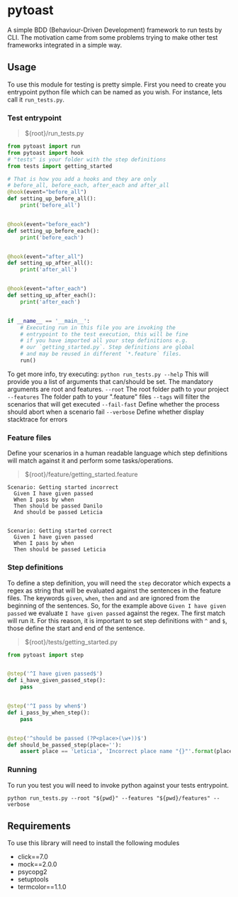 # pytoast

A simple BDD (Behaviour-Driven Development) framework to run tests by CLI. The motivation came from some problems trying to make other test frameworks integrated in a simple way.

## Usage

To use this module for testing is pretty simple. First you need to create you entrypoint python file which can be named as you wish. For instance, lets call it `run_tests.py`.

### Test entrypoint

> \${root}/run_tests.py

```python
from pytoast import run
from pytoast import hook
# "tests" is your folder with the step definitions
from tests import getting_started

# That is how you add a hooks and they are only
# before_all, before_each, after_each and after_all
@hook(event="before_all")
def setting_up_before_all():
    print('before_all')


@hook(event="before_each")
def setting_up_before_each():
    print('before_each')


@hook(event="after_all")
def setting_up_after_all():
    print('after_all')


@hook(event="after_each")
def setting_up_after_each():
    print('after_each')


if __name__ == '__main__':
    # Executing run in this file you are invoking the
    # entrypoint to the test execution, this will be fine
    # if you have imported all your step definitions e.g.
    # our `getting_started.py`. Step definitions are global
    # and may be reused in different `*.feature` files.
    run()
```

To get more info, try executing: `python run_tests.py --help`
This will provide you a list of arguments that can/should be set. The mandatory arguments are root and features.
`--root` The root folder path to your project
`--features` The folder path to your ".feature" files
`--tags` will filter the scenarios that will get executed
`--fail-fast` Define whether the process should abort when a scenario fail
`--verbose` Define whether display stacktrace for errors

### Feature files

Define your scenarios in a human readable language which step definitions will match against it and perform some tasks/operations.

> \${root}/feature/getting_started.feature

```feature
Scenario: Getting started incorrect
  Given I have given passed
  When I pass by when
  Then should be passed Danilo
  And should be passed Leticia


Scenario: Getting started correct
  Given I have given passed
  When I pass by when
  Then should be passed Leticia
```

### Step definitions

To define a step definition, you will need the `step` decorator which expects a regex as string that will be evaluated against the sentences in the feature files. The keywords `given`, `when`, `then` and `and` are ignored from the beginning of the sentences. So, for the example above `Given I have given passed` we evaluate `I have given passed` against the regex. The first match will run it. For this reason, it is important to set step definitions with `^` and `$`, those define the start and end of the sentence.

> \${root}/tests/getting_started.py

```python
from pytoast import step


@step('^I have given passed$')
def i_have_given_passed_step():
    pass


@step('^I pass by when$')
def i_pass_by_when_step():
    pass


@step('^should be passed (?P<place>(\w+))$')
def should_be_passed_step(place=''):
    assert place == 'Leticia', 'Incorrect place name "{}"'.format(place)

```

### Running

To run you test you will need to invoke python against your tests entrypoint.

`python run_tests.py --root "${pwd}" --features "${pwd}/features" --verbose`

## Requirements

To use this library will need to install the following modules

- click==7.0
- mock==2.0.0
- psycopg2
- setuptools
- termcolor==1.1.0

